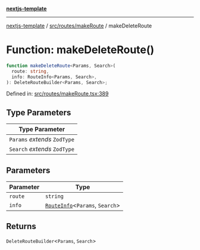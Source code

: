 [**nextjs-template**](../../../../README.md)

---

[nextjs-template](../../../../README.md) / [src/routes/makeRoute](../README.md) / makeDeleteRoute

# Function: makeDeleteRoute()

```ts
function makeDeleteRoute<Params, Search>(
  route: string,
  info: RouteInfo<Params, Search>,
): DeleteRouteBuilder<Params, Search>;
```

Defined in: [src/routes/makeRoute.tsx:389](https://github.com/Its-Satyajit/nextjs-template/blob/main/src/routes/makeRoute.tsx#L389)

## Type Parameters

| Type Parameter               |
| ---------------------------- |
| `Params` _extends_ `ZodType` |
| `Search` _extends_ `ZodType` |

## Parameters

| Parameter | Type                                                              |
| --------- | ----------------------------------------------------------------- |
| `route`   | `string`                                                          |
| `info`    | [`RouteInfo`](../type-aliases/RouteInfo.md)\<`Params`, `Search`\> |

## Returns

`DeleteRouteBuilder`\<`Params`, `Search`\>
